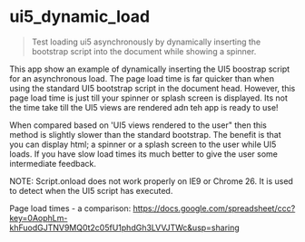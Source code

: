 # ui5\_dynamic\_load

> Test loading ui5 asynchronously by dynamically inserting the bootstrap script into the document while showing a spinner.

This app show an example of dynamically inserting the UI5 boostrap script for an asynchronous load. The page load time is far quicker than when using the standard UI5 bootstrap script in the document head. However, this page load time is just till your spinner or splash screen is displayed. Its not the time take till the UI5 views are rendered adn teh app is ready to use!

When compared based on 'UI5 views rendered to the user" then this method is slightly slower than the standard bootstrap. The benefit is that you can display html; a spinner or a splash screen to the user while UI5 loads. If you have slow load times its much better to give the user some intermediate feedback.

NOTE: Script.onload does not work properly on IE9 or Chrome 26. It is used to detect when the UI5 script has executed.

Page load times - a comparison: https://docs.google.com/spreadsheet/ccc?key=0AophLm-khFuodGJTNV9MQ0t2c05fU1phdGh3LVVJTWc&usp=sharing
